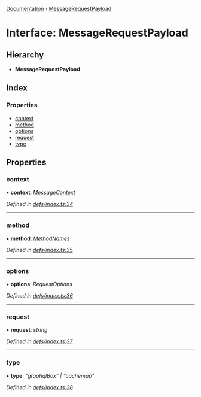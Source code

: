 [Documentation](../README.md) › [MessageRequestPayload](messagerequestpayload.md)

# Interface: MessageRequestPayload

## Hierarchy

* **MessageRequestPayload**

## Index

### Properties

* [context](messagerequestpayload.md#context)
* [method](messagerequestpayload.md#method)
* [options](messagerequestpayload.md#options)
* [request](messagerequestpayload.md#request)
* [type](messagerequestpayload.md#type)

## Properties

###  context

• **context**: *[MessageContext](messagecontext.md)*

*Defined in [defs/index.ts:34](https://github.com/badbatch/graphql-box/blob/692888f/packages/worker-client/src/defs/index.ts#L34)*

___

###  method

• **method**: *[MethodNames](../README.md#methodnames)*

*Defined in [defs/index.ts:35](https://github.com/badbatch/graphql-box/blob/692888f/packages/worker-client/src/defs/index.ts#L35)*

___

###  options

• **options**: *RequestOptions*

*Defined in [defs/index.ts:36](https://github.com/badbatch/graphql-box/blob/692888f/packages/worker-client/src/defs/index.ts#L36)*

___

###  request

• **request**: *string*

*Defined in [defs/index.ts:37](https://github.com/badbatch/graphql-box/blob/692888f/packages/worker-client/src/defs/index.ts#L37)*

___

###  type

• **type**: *"graphqlBox" | "cachemap"*

*Defined in [defs/index.ts:38](https://github.com/badbatch/graphql-box/blob/692888f/packages/worker-client/src/defs/index.ts#L38)*
